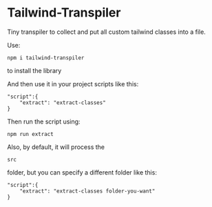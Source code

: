 # Tailwind-Transpiler
Tiny transpiler to collect and put all custom tailwind classes into a file.

<p>Use:

```
npm i tailwind-transpiler
```

to install the library </p>

<p>
And then use it in your project scripts like this:
</p>

```
"script":{
    "extract": "extract-classes"
}
```

<p>Then run the script using:
</p>

```
npm run extract
```

<p>Also, by default, it will process the
 
`src`

 folder, but you can specify a different folder like this:
</p>

```
"script":{
    "extract": "extract-classes folder-you-want"
}
```
